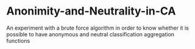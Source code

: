 # Anonimity-and-Neutrality-in-CA
An experiment with a brute force algorithm in order to know whether it is possible to have anonymous and neutral classification aggregation functions
